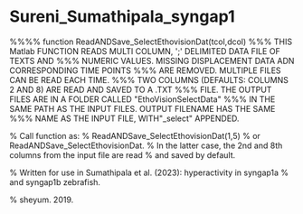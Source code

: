 # Sureni_Sumathipala_syngap1
%%%% function ReadANDSave_SelectEthovisionDat(tcol,dcol)
%%% THIS Matlab FUNCTION READS MULTI COLUMN, ';' DELIMITED DATA FILE OF TEXTS AND
%%% NUMERIC VALUES. MISSING DISPLACEMENT DATA ADN CORRESPONDING TIME POINTS
%%% ARE REMOVED. MULTIPLE FILES CAN BE READ EACH TIME.
%%% TWO COLUMNS (DEFAULTS: COLUMNS 2 AND 8) ARE READ AND SAVED TO A .TXT
%%% FILE. THE OUTPUT FILES ARE IN A FOLDER CALLED "EthoVisionSelectData" 
%%% IN THE SAME PATH AS THE INPUT FILES. OUTPUT FILENAME HAS THE SAME 
%%% NAME AS THE INPUT FILE, WITH"_select" APPENDED.

% Call function as:
% ReadANDSave_SelectEthovisionDat(1,5)
% or ReadANDSave_SelectEthovisionDat.
% In the latter case, the 2nd and 8th columns from the input file are read
% and saved by default.

% Written for use in Sumathipala et al. (2023): hyperactivity in syngap1a
% and syngap1b zebrafish.

% sheyum. 2019.
